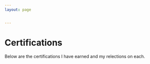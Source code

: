 ```yaml
---
layout: page


---
```

# Certifications

Below are the certifications I have earned and my relections on each.
